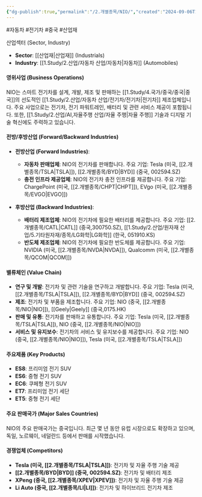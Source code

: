 ```yaml
---
{"dg-publish":true,"permalink":"/2.개별종목/NIO/","created":"2024-09-06T11:05:42.573+09:00","updated":"2025-07-29T21:37:04.973+09:00"}
---
```


#자동차 #전기차 #중국 #산업재 
   
산업섹터 (Sector, Industry)

- **Sector**: [[산업재\|산업재]] (Industrials)
- **Industry**: [[1.Study/2.산업/자동차 산업/자동차\|자동차]] (Automobiles)

#### 영위사업 (Business Operations)

NIO는 스마트 전기차를 설계, 개발, 제조 및 판매하는 [[1.Study/4.국가/중국/중국\|중국]]의 선도적인 [[1.Study/2.산업/자동차 산업/전기차/전기차\|전기차]] 제조업체입니다. 주요 사업으로는 전기차, 전기 파워트레인, 배터리 및 관련 서비스 제공이 포함됩니다. 또한, [[1.Study/2.산업/AI,자율주행 산업/자율 주행\|자율 주행]] 기술과 디지털 기술 혁신에도 주력하고 있습니다.

#### 전방/후방산업 (Forward/Backward Industries)

- **전방산업 (Forward Industries)**:
    - **자동차 판매업체**: NIO의 전기차를 판매합니다. 주요 기업: Tesla (미국, [[2.개별종목/TSLA\|TSLA]]), [[2.개별종목/BYD\|BYD]] (중국, 002594.SZ)
    - **충전 인프라 제공업체**: NIO의 전기차 충전 인프라를 제공합니다. 주요 기업: ChargePoint (미국, [[2.개별종목/CHPT\|CHPT]]), EVgo (미국, [[2.개별종목/EVGO\|EVGO]])

- **후방산업 (Backward Industries)**:
    - **배터리 제조업체**: NIO의 전기차에 필요한 배터리를 제공합니다. 주요 기업: [[2.개별종목/CATL\|CATL]] (중국,300750.SZ), [[1.Study/2.산업/원자재 산업/5.기타원자재/종목/LG화학\|LG화학]] (한국, 051910.KS)
    - **반도체 제조업체**: NIO의 전기차에 필요한 반도체를 제공합니다. 주요 기업: NVIDIA (미국, [[2.개별종목/NVDA\|NVDA]]), Qualcomm (미국, [[2.개별종목/QCOM\|QCOM]])

#### 밸류체인 (Value Chain)

- **연구 및 개발**: 전기차 및 관련 기술을 연구하고 개발합니다. 주요 기업: Tesla (미국, [[2.개별종목/TSLA\|TSLA]]), [[2.개별종목/BYD\|BYD]] (중국, 002594.SZ)
- **제조**: 전기차 및 부품을 제조합니다. 주요 기업: NIO (중국, [[2.개별종목/NIO\|NIO]]), [[Geely\|Geely]] (중국,0175.HK)
- **판매 및 유통**: 전기차를 판매하고 유통합니다. 주요 기업: Tesla (미국, [[2.개별종목/TSLA\|TSLA]]), NIO (중국, [[2.개별종목/NIO\|NIO]])
- **서비스 및 유지보수**: 전기차의 서비스 및 유지보수를 제공합니다. 주요 기업: NIO (중국, [[2.개별종목/NIO\|NIO]]), Tesla (미국, [[2.개별종목/TSLA\|TSLA]])

#### 주요제품 (Key Products)

- **ES8**: 프리미엄 전기 SUV
- **ES6**: 중형 전기 SUV
- **EC6**: 쿠페형 전기 SUV
- **ET7**: 프리미엄 전기 세단
- **ET5**: 중형 전기 세단

#### 주요 판매국가 (Major Sales Countries)

NIO의 주요 판매국가는 중국입니다. 최근 몇 년 동안 유럽 시장으로도 확장하고 있으며, 독일, 노르웨이, 네덜란드 등에서 판매를 시작했습니다.

#### 경쟁업체 (Competitors)

- **Tesla (미국, [[2.개별종목/TSLA\|TSLA]])**: 전기차 및 자율 주행 기술 제공
- **[[2.개별종목/BYD\|BYD]] (중국, 002594.SZ)**: 전기차 및 배터리 제조
- **XPeng (중국, [[2.개별종목/XPEV\|XPEV]])**: 전기차 및 자율 주행 기술 제공
- **Li Auto (중국, [[2.개별종목/LI\|LI]])**: 전기차 및 하이브리드 전기차 제조